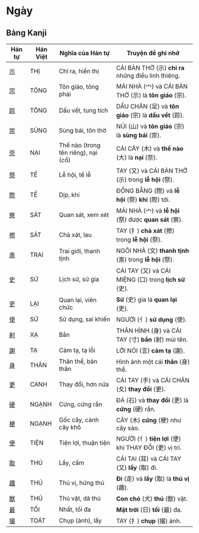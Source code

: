 # Ngày

## Bảng Kanji

| Hán tự | Hán Việt | Nghĩa của Hán tự | Truyện để ghi nhớ |
|---|---|---|---|
| [示](https://mazii.net/vi-VN/search/kanji/javi/%E7%A4%BA) | THỊ | Chỉ ra, hiển thị | CÁI BÀN THỜ (示) **chỉ ra** những điều linh thiêng. |
| [宗](https://mazii.net/vi-VN/search/kanji/javi/%E5%AE%97) | TÔNG | Tôn giáo, tông phái | MÁI NHÀ (宀) và CÁI BÀN THỜ (示) là **tôn giáo** (宗). |
| [踪](https://mazii.net/vi-VN/search/kanji/javi/%E8%B8%AA) | TÔNG | Dấu vết, tung tích | DẤU CHÂN (足) và **tôn giáo** (宗) là **dấu vết** (踪). |
| [崇](https://mazii.net/vi-VN/search/kanji/javi/%E5%B4%87) | SÙNG | Sùng bái, tôn thờ | NÚI (山) và **tôn giáo** (宗) là **sùng bái** (崇). |
| [奈](https://mazii.net/vi-VN/search/kanji/javi/%E5%A5%88) | NẠI | Thế nào (trong tên riêng), nại (cổ) | CÁI CÂY (木) và **thế nào** (大) là **nại** (奈). |
| [祭](https://mazii.net/vi-VN/search/kanji/javi/%E7%A5%AD) | TẾ | Lễ hội, tế lễ | TAY (又) và CÁI BÀN THỜ (示) trong **lễ hội** (祭). |
| [際](https://mazii.net/vi-VN/search/kanji/javi/%E9%9A%9B) | TẾ | Dịp, khi | ĐỒNG BẰNG (際) và **lễ hội** (祭) **khi** (際) tới. |
| [察](https://mazii.net/vi-VN/search/kanji/javi/%E5%AF%9F) | SÁT | Quan sát, xem xét | MÁI NHÀ (宀) và **lễ hội** (祭) được **quan sát** (察). |
| [擦](https://mazii.net/vi-VN/search/kanji/javi/%E6%93%A6) | SÁT | Chà xát, lau | TAY (扌) **chà xát** (擦) trong **lễ hội** (祭). |
| [斎](https://mazii.net/vi-VN/search/kanji/javi/%E6%96%8E) | TRAI | Trai giới, thanh tịnh | NGÔI NHÀ (文) **thanh tịnh** (斎) trong **lễ hội** (祭). |
| [史](https://mazii.net/vi-VN/search/kanji/javi/%E5%8F%B2) | SỬ | Lịch sử, sử gia | CÁI TAY (又) và CÁI MIỆNG (口) trong **lịch sử** (史). |
| [吏](https://mazii.net/vi-VN/search/kanji/javi/%E5%90%8F) | LẠI | Quan lại, viên chức | **Sử** (史) gia là **quan lại** (吏). |
| [使](https://mazii.net/vi-VN/search/kanji/javi/%E4%BD%BF) | SỬ | Sử dụng, sai khiến | NGƯỜI (亻) **sử dụng** (使). |
| [射](https://mazii.net/vi-VN/search/kanji/javi/%E5%B0%84) | XẠ | Bắn | THÂN HÌNH (身) và CÁI TAY (寸) **bắn** (射) mũi tên. |
| [謝](https://mazii.net/vi-VN/search/kanji/javi/%E8%AC%9D) | TẠ | Cảm tạ, tạ lỗi | LỜI NÓI (言) **cảm tạ** (謝). |
| [身](https://mazii.net/vi-VN/search/kanji/javi/%E8%BA%AB) | THÂN | Thân thể, bản thân | Hình ảnh một cái **thân** (身) thể. |
| [更](https://mazii.net/vi-VN/search/kanji/javi/%E6%9B%B4) | CANH | Thay đổi, hơn nữa | CÁI TAY (手) và CÁI CHÂN (夂) **thay đổi** (更). |
| [硬](https://mazii.net/vi-VN/search/kanji/javi/%E7%A1%AC) | NGẠNH | Cứng, cứng rắn | ĐÁ (石) và **thay đổi** (更) là **cứng** (硬) rắn. |
| [梗](https://mazii.net/vi-VN/search/kanji/javi/%E6%A2%97) | NGẠNH | Gốc cây, cành cây khô | CÂY (木) **cứng** (梗) như cây sào. |
| [便](https://mazii.net/vi-VN/search/kanji/javi/%E4%BE%BF) | TIỆN | Tiện lợi, thuận tiện | NGƯỜI (亻) **tiện lợi** (便) khi THAY ĐỔI (更) vị trí. |
| [取](https://mazii.net/vi-VN/search/kanji/javi/%E5%8F%96) | THỦ | Lấy, cầm | CÁI TAI (耳) và CÁI TAY (又) **lấy** (取) đi. |
| [趣](https://mazii.net/vi-VN/search/kanji/javi/%E8%B6%A3) | THÚ | Thú vị, hứng thú | **Đi** (走) và **lấy** (取) là **thú vị** (趣). |
| [獣](https://mazii.net/vi-VN/search/kanji/javi/%E7%8D%A3) | THÚ | Thú vật, dã thú | **Con chó** (犬) **thú** (獣) vật. |
| [最](https://mazii.net/vi-VN/search/kanji/javi/%E6%9C%80) | TỐI | Nhất, tối đa | **Mặt trời** (日) **tối** (最) đa. |
| [撮](https://mazii.net/vi-VN/search/kanji/javi/%E6%92%AE) | TOÁT | Chụp (ảnh), lấy | TAY (扌) **chụp** (撮) ảnh. |

